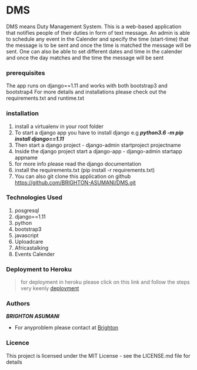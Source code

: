 # __DMS__
DMS means Duty Management System. This is a web-based application that notifies people of their duties in form of text message.
An admin is able to schedule any event in the Calender and specify the time (start-time) that the message is to be sent and once the time is matched
the message will be sent.
One can also be able to set different dates and time in the calender and once the day matches and the time the message will be sent


### __prerequisites__
The app runs on django==1.11 and works with both bootstrap3 and bootstrap4
For more details and installations please check out the requirements.txt and runtime.txt

### __installation__
1. install a virtualenv in your root folder
2. To start a django app you have to install django e.g ***python3.6 -m pip install django==1.11***
3. Then start a django project  -  django-admin startproject projectname
4. Inside the django project start a django-app -  django-admin startapp appname
5. for more info please read the django documentation
6. install the requirements.txt (pip install -r requirements.txt)
7. You can also git clone this application on github https://github.com/BRIGHTON-ASUMANI/DMS.git



### __Technologies Used__
1. posgresql
2. django==1.11
3. python
4. bootstrap3
5. javascript
6. Uploadcare
7. Africastalking
8. Events Calender
### __Deployment to Heroku__
> for deployment in heroku please click on this link and follow the steps very keenly [deployment](https://www.codementor.io/jamesezechukwu/how-to-deploy-django-app-on-heroku-dtsee04d4)


### __Authors__
***BRIGHTON ASUMANI***
* For anyproblem please contact at [Brighton](asumanibrighton@gmail.com)   

### __Licence__
This project is licensed under the MIT License - see the LICENSE.md file for details
